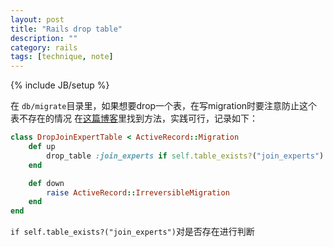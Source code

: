 ```yaml
---
layout: post
title: "Rails drop table"
description: ""
category: rails
tags: [technique, note]
---
```

{% include JB/setup %}

在 `db/migrate`目录里，如果想要drop一个表，在写migration时要注意防止这个表不存在的情况
在[这篇博客](http://coryforsyth.com/2008/03/27/checking-table-existence-in-rails-migrations/)里找到方法，实践可行，记录如下：

```ruby
class DropJoinExpertTable < ActiveRecord::Migration
	def up
		drop_table :join_experts if self.table_exists?("join_experts")
	end

	def down
		raise ActiveRecord::IrreversibleMigration
	end
end
```
`if self.table_exists?("join_experts")`对是否存在进行判断
